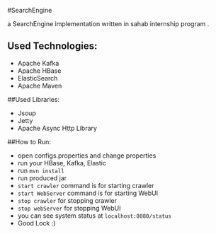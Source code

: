 #SearchEngine

a SearchEngine implementation written in sahab internship program
.


## Used Technologies:
- Apache Kafka 
- Apache HBase
- ElasticSearch
- Apache Maven

##Used Libraries:
- Jsoup
- Jetty
- Apache Async Http Library

##How to Run:
- open configs.properties and change properties
- run your HBase, Kafka, Elastic
- run `mvn install`
- run produced jar
- `start crawler` command is for starting crawler
- `start WebServer` command is for starting WebUI
- `stop crawler` for stopping crawler
- `stop webServer` for stopping WebUI
- you can see system status at `localhost:8080/status`
- Good Lock :)
